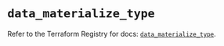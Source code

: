 # `data_materialize_type`

Refer to the Terraform Registry for docs: [`data_materialize_type`](https://registry.terraform.io/providers/materializeinc/materialize/0.9.1/docs/data-sources/type).
